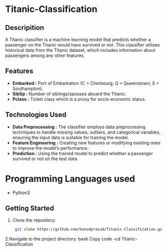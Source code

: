 # Titanic-Classification

## Descripition
A Titanic classifier is a machine learning model that predicts whether a passenger on the Titanic would have survived or not. This classifier utilizes historical data from the Titanic dataset, which includes information about passengers among any other features.

## Features
- **Embarked :** Port of Embarkation (C = Cherbourg; Q = Queenstown; S = Southampton).
- **SibSp :** Number of siblings/spouses aboard the Titanic.
- **Pclass :** Ticket class which is a proxy for socio-economic status.

## Technologies Used
- **Data Preprocessing :** The classifier employs data preprocessing techniques to handle missing values, outliers, and categorical variables, ensuring the input data is suitable for training the model.
- **Feature Engineering :**  Creating new features or modifying existing ones to improve the model’s performance.
- **Prediction :** Using the trained model to predict whether a passenger survived or not on the test data.

# Programming Languages used
- Python3

## Getting Started
1. Clone the repository:
   ```bash
    git clone https://github.com/banu4prasad/Titanic-Classification.git
2.Navigate to the project directory:
bash
Copy code
-cd Titanic-Classification
